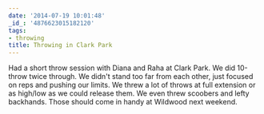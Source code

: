 ```yaml
---
date: '2014-07-19 10:01:48'
_id_: '4876623015182120'
tags:
- throwing
title: Throwing in Clark Park
---
```


Had a short throw session with Diana and Raha at Clark Park. We did 10-throw twice through. We didn't stand too far from each other, just focused on reps and pushing our limits. We threw a lot of throws at full extension or as high/low as we could release them. We even threw scoobers and lefty backhands. Those should come in handy at Wildwood next weekend.
